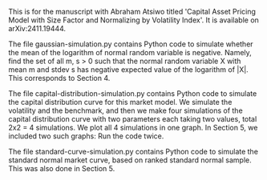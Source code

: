 This is for the manuscript with Abraham Atsiwo titled 'Capital Asset Pricing Model with Size Factor and Normalizing by Volatility Index'. It is available on arXiv:2411.19444.

The file gaussian-simulation.py contains Python code to simulate whether the mean of the logarithm of normal random variable is negative. Namely, find the set of all m, s > 0 such that the normal random variable X with mean m and stdev s has negative expected value of the logarithm of |X|. This corresponds to Section 4. 

The file capital-distribution-simulation.py contains Python code to simulate the capital distribution curve for this market model. We simulate the volatility and the benchmark, and then we make four simulations of the capital distribution curve with two parameters each taking two values, total 2x2 = 4 simulations. We plot all 4 simulations in one graph. In Section 5, we included two such graphs: Run the code twice. 

The file standard-curve-simulation.py contains Python code to simulate the standard normal market curve, based on ranked standard normal sample. This was also done in Section 5. 



